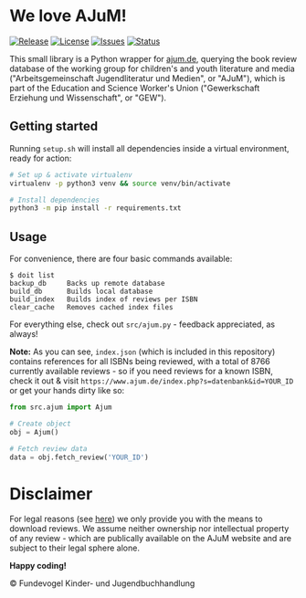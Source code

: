 # We love AJuM!
[![Release](https://img.shields.io/github/release/Fundevogel/we-love-ajum.svg)](https://github.com/Fundevogel/we-love-ajum/releases) [![License](https://img.shields.io/github/license/Fundevogel/we-love-ajum.svg)](https://github.com/Fundevogel/we-love-ajum/blob/master/LICENSE) [![Issues](https://img.shields.io/github/issues/Fundevogel/we-love-ajum.svg)](https://github.com/Fundevogel/we-love-ajum/issues) [![Status](https://travis-ci.org/fundevogel/we-love-ajum.svg?branch=master)](https://travis-ci.org/fundevogel/we-love-ajum)

This small library is a Python wrapper for [ajum.de](https://www.ajum.de/index.php?s=datenbank), querying the book review database of the working group for children's and youth literature and media ("Arbeitsgemeinschaft Jugendliteratur und Medien", or "AJuM"), which is part of the Education and Science Worker's Union ("Gewerkschaft Erziehung und Wissenschaft", or "GEW").


## Getting started

Running `setup.sh` will install all dependencies inside a virtual environment, ready for action:

```sh
# Set up & activate virtualenv
virtualenv -p python3 venv && source venv/bin/activate

# Install dependencies
python3 -m pip install -r requirements.txt
```


## Usage

For convenience, there are four basic commands available:

```text
$ doit list
backup_db     Backs up remote database
build_db      Builds local database
build_index   Builds index of reviews per ISBN
clear_cache   Removes cached index files
```

For everything else, check out `src/ajum.py` - feedback appreciated, as always!

**Note:** As you can see, `index.json` (which is included in this repository) contains references for all ISBNs being reviewed, with a total of 8766 currently available reviews - so if you need reviews for a known ISBN, check it out & visit `https://www.ajum.de/index.php?s=datenbank&id=YOUR_ID` or get your hands dirty like so:

```python
from src.ajum import Ajum

# Create object
obj = Ajum()

# Fetch review data
data = obj.fetch_review('YOUR_ID')
```


# Disclaimer

For legal reasons (see [here](https://www.ajum.de/html/nutzungserlaubnis_f_rezensionen.pdf)) we only provide you with the means to download reviews. We assume neither ownership nor intellectual property of any review - which are publically available on the AJuM website and are subject to their legal sphere alone.

**Happy coding!**


:copyright: Fundevogel Kinder- und Jugendbuchhandlung
